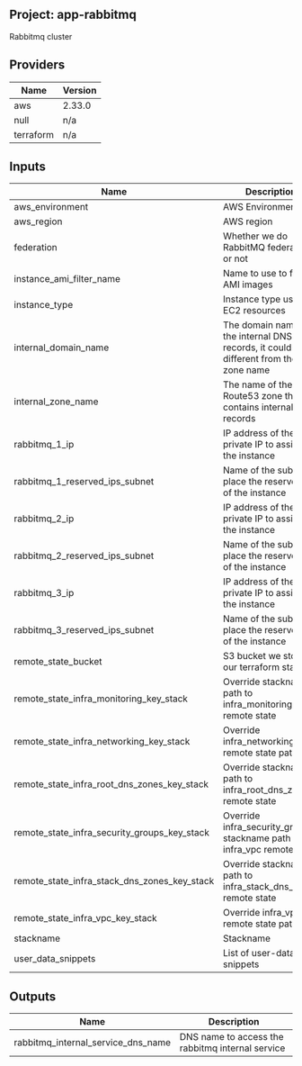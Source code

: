 ## Project: app-rabbitmq

Rabbitmq cluster

## Providers

| Name | Version |
|------|---------|
| aws | 2.33.0 |
| null | n/a |
| terraform | n/a |

## Inputs

| Name | Description | Type | Default | Required |
|------|-------------|------|---------|:-----:|
| aws\_environment | AWS Environment | `string` | n/a | yes |
| aws\_region | AWS region | `string` | `"eu-west-1"` | no |
| federation | Whether we do RabbitMQ federation or not | `string` | `"false"` | no |
| instance\_ami\_filter\_name | Name to use to find AMI images | `string` | `""` | no |
| instance\_type | Instance type used for EC2 resources | `string` | `"t2.medium"` | no |
| internal\_domain\_name | The domain name of the internal DNS records, it could be different from the zone name | `string` | n/a | yes |
| internal\_zone\_name | The name of the Route53 zone that contains internal records | `string` | n/a | yes |
| rabbitmq\_1\_ip | IP address of the private IP to assign to the instance | `string` | `""` | no |
| rabbitmq\_1\_reserved\_ips\_subnet | Name of the subnet to place the reserved IP of the instance | `string` | `""` | no |
| rabbitmq\_2\_ip | IP address of the private IP to assign to the instance | `string` | `""` | no |
| rabbitmq\_2\_reserved\_ips\_subnet | Name of the subnet to place the reserved IP of the instance | `string` | `""` | no |
| rabbitmq\_3\_ip | IP address of the private IP to assign to the instance | `string` | `""` | no |
| rabbitmq\_3\_reserved\_ips\_subnet | Name of the subnet to place the reserved IP of the instance | `string` | `""` | no |
| remote\_state\_bucket | S3 bucket we store our terraform state in | `string` | n/a | yes |
| remote\_state\_infra\_monitoring\_key\_stack | Override stackname path to infra\_monitoring remote state | `string` | `""` | no |
| remote\_state\_infra\_networking\_key\_stack | Override infra\_networking remote state path | `string` | `""` | no |
| remote\_state\_infra\_root\_dns\_zones\_key\_stack | Override stackname path to infra\_root\_dns\_zones remote state | `string` | `""` | no |
| remote\_state\_infra\_security\_groups\_key\_stack | Override infra\_security\_groups stackname path to infra\_vpc remote state | `string` | `""` | no |
| remote\_state\_infra\_stack\_dns\_zones\_key\_stack | Override stackname path to infra\_stack\_dns\_zones remote state | `string` | `""` | no |
| remote\_state\_infra\_vpc\_key\_stack | Override infra\_vpc remote state path | `string` | `""` | no |
| stackname | Stackname | `string` | n/a | yes |
| user\_data\_snippets | List of user-data snippets | `list` | n/a | yes |

## Outputs

| Name | Description |
|------|-------------|
| rabbitmq\_internal\_service\_dns\_name | DNS name to access the rabbitmq internal service |

